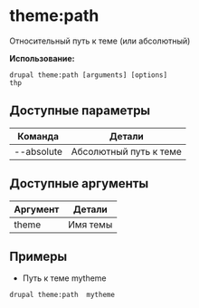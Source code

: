 # theme:path
Относительный путь к теме (или абсолютный)

**Использование:**
```
drupal theme:path [arguments] [options]
thp
```

## Доступные параметры
Команда | Детали
-------|-------------
--absolute | Абсолютный путь к теме

## Доступные аргументы
Аргумент | Детали
---------|-------------
theme | Имя темы

## Примеры
* Путь к теме mytheme
```
drupal theme:path  mytheme
```
